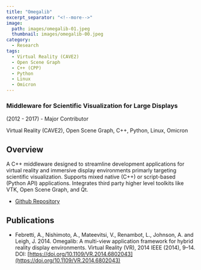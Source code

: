 ```yaml
---
title: "Omegalib"
excerpt_separator: "<!--more-->"
image:
  path: images/omegalib-01.jpeg
  thumbnail: images/omegalib-00.jpeg
category:
  - Research
tags:
  - Virtual Reality (CAVE2)
  - Open Scene Graph
  - C++ (CPP)
  - Python
  - Linux
  - Omicron
---
```

### Middleware for Scientific Visualization for Large Displays

(2012 - 2017) - Major Contributor

Virtual Reality (CAVE2), Open Scene Graph, C++, Python, Linux, Omicron

<!--more--> 

## Overview
A C++ middleware designed to streamline development applications for virtual reality and immersive display environments primarly targeting scientific visualization. Supports mixed native (C++) or script-based (Python API) applications. Integrates third party higher level toolkits like VTK, Open Scene Graph, and Qt.


  * [Github Repository](https://github.com/uic-evl/omegalib)
  
## Publications
 * Febretti, A., Nishimoto, A., Mateevitsi, V., Renambot, L., Johnson, A. and Leigh, J. 2014. Omegalib: A multi-view application framework for hybrid reality display environments. Virtual Reality (VR), 2014 IEEE (2014), 9–14. DOI: [https://doi.org/10.1109/VR.2014.6802043](https://doi.org/10.1109/VR.2014.6802043)


